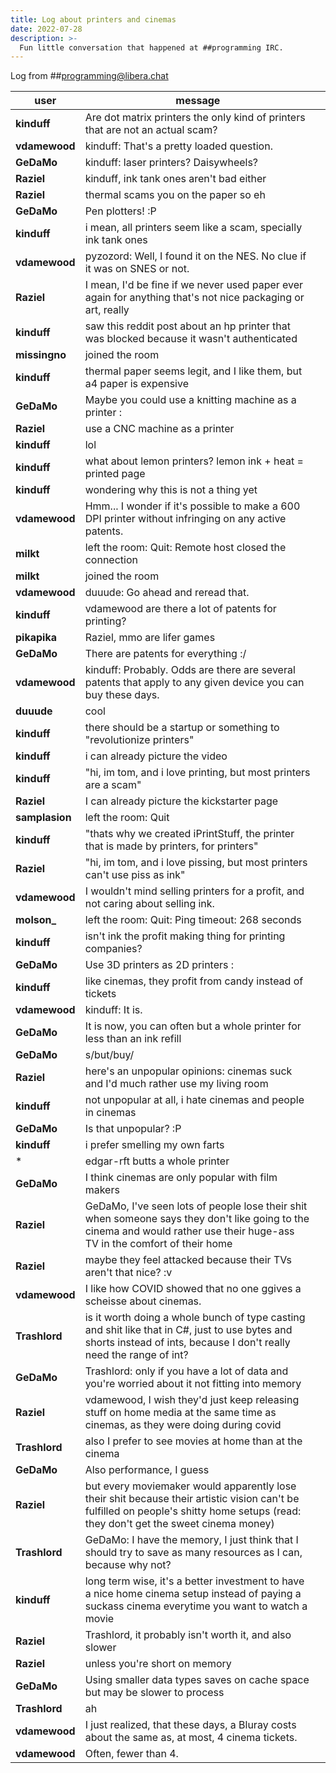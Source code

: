 ```yaml
---
title: Log about printers and cinemas
date: 2022-07-28
description: >-
  Fun little conversation that happened at ##programming IRC.
---
```


Log from ##programming@libera.chat

| user           | message                                                                                                                                                                             |     |
| -------------- | ----------------------------------------------------------------------------------------------------------------------------------------------------------------------------------- | --- |
| **kinduff**    | Are dot matrix printers the only kind of printers that are not an actual scam?                                                                                                      |     |
| **vdamewood**  | kinduff: That's a pretty loaded question.                                                                                                                                           |     |
| **GeDaMo**     | kinduff: laser printers? Daisywheels?                                                                                                                                               |     |
| **Raziel**     | kinduff, ink tank ones aren't bad either                                                                                                                                            |     |
| **Raziel**     | thermal scams you on the paper so eh                                                                                                                                                |     |
| **GeDaMo**     | Pen plotters! :P                                                                                                                                                                    |     |
| **kinduff**    | i mean, all printers seem like a scam, specially ink tank ones                                                                                                                      |     |
| **vdamewood**  | pyzozord: Well, I found it on the NES. No clue if it was on SNES or not.                                                                                                            |     |
| **Raziel**     | I mean, I'd be fine if we never used paper ever again for anything that's not nice packaging or art, really                                                                         |     |
| **kinduff**    | saw this reddit post about an hp printer that was blocked because it wasn't authenticated                                                                                           |     |
| **missingno**  | joined the room                                                                                                                                                                     |     |
| **kinduff**    | thermal paper seems legit, and I like them, but a4 paper is expensive                                                                                                               |     |
| **GeDaMo**     | Maybe you could use a knitting machine as a printer :                                                                                                                               |     |
| **Raziel**     | use a CNC machine as a printer                                                                                                                                                      |     |
| **kinduff**    | lol                                                                                                                                                                                 |     |
| **kinduff**    | what about lemon printers? lemon ink + heat = printed page                                                                                                                          |     |
| **kinduff**    | wondering why this is not a thing yet                                                                                                                                               |     |
| **vdamewood**  | Hmm... I wonder if it's possible to make a 600 DPI printer without infringing on any active patents.                                                                                |     |
| **milkt**      | left the room: Quit: Remote host closed the connection                                                                                                                              |     |
| **milkt**      | joined the room                                                                                                                                                                     |     |
| **vdamewood**  | duuude: Go ahead and reread that.                                                                                                                                                   |     |
| **kinduff**    | vdamewood are there a lot of patents for printing?                                                                                                                                  |     |
| **pikapika**   | Raziel, mmo are lifer games                                                                                                                                                         |     |
| **GeDaMo**     | There are patents for everything :/                                                                                                                                                 |     |
| **vdamewood**  | kinduff: Probably. Odds are there are several patents that apply to any given device you can buy these days.                                                                        |     |
| **duuude**     | cool                                                                                                                                                                                |     |
| **kinduff**    | there should be a startup or something to "revolutionize printers"                                                                                                                  |     |
| **kinduff**    | i can already picture the video                                                                                                                                                     |     |
| **kinduff**    | "hi, im tom, and i love printing, but most printers are a scam"                                                                                                                     |     |
| **Raziel**     | I can already picture the kickstarter page                                                                                                                                          |     |
| **samplasion** | left the room: Quit                                                                                                                                                                 |     |
| **kinduff**    | "thats why we created iPrintStuff, the printer that is made by printers, for printers"                                                                                              |     |
| **Raziel**     | "hi, im tom, and i love pissing, but most printers can't use piss as ink"                                                                                                           |     |
| **vdamewood**  | I wouldn't mind selling printers for a profit, and not caring about selling ink.                                                                                                    |     |
| **molson_**    | left the room: Quit: Ping timeout: 268 seconds                                                                                                                                      |     |
| **kinduff**    | isn't ink the profit making thing for printing companies?                                                                                                                           |     |
| **GeDaMo**     | Use 3D printers as 2D printers :                                                                                                                                                    |     |
| **kinduff**    | like cinemas, they profit from candy instead of tickets                                                                                                                             |     |
| **vdamewood**  | kinduff: It is.                                                                                                                                                                     |     |
| **GeDaMo**     | It is now, you can often but a whole printer for less than an ink refill                                                                                                            |     |
| **GeDaMo**     | s/but/buy/                                                                                                                                                                          |     |
| **Raziel**     | here's an unpopular opinions: cinemas suck and I'd much rather use my living room                                                                                                   |     |
| **kinduff**    | not unpopular at all, i hate cinemas and people in cinemas                                                                                                                          |     |
| **GeDaMo**     | Is that unpopular? :P                                                                                                                                                               |     |
| **kinduff**    | i prefer smelling my own farts                                                                                                                                                      |     |
| *              | edgar-rft butts a whole printer                                                                                                                                                     |     |
| **GeDaMo**     | I think cinemas are only popular with film makers                                                                                                                                   |     |
| **Raziel**     | GeDaMo, I've seen lots of people lose their shit when someone says they don't like going to the cinema and would rather use their huge-ass TV in the comfort of their home          |     |
| **Raziel**     | maybe they feel attacked because their TVs aren't that nice? :v                                                                                                                     |     |
| **vdamewood**  | I like how COVID showed that no one ggives a scheisse about cinemas.                                                                                                                |     |
| **Trashlord**  | is it worth doing a whole bunch of type casting and shit like that in C#, just to use bytes and shorts instead of ints, because I don't really need the range of int?               |     |
| **GeDaMo**     | Trashlord: only if you have a lot of data and you're worried about it not fitting into memory                                                                                       |     |
| **Raziel**     | vdamewood, I wish they'd just keep releasing stuff on home media at the same time as cinemas, as they were doing during covid                                                       |     |
| **Trashlord**  | also I prefer to see movies at home than at the cinema                                                                                                                              |     |
| **GeDaMo**     | Also performance, I guess                                                                                                                                                           |     |
| **Raziel**     | but every moviemaker would apparently lose their shit because their artistic vision can't be fulfilled on people's shitty home setups (read: they don't get the sweet cinema money) |     |
| **Trashlord**  | GeDaMo: I have the memory, I just think that I should try to save as many resources as I can, because why not?                                                                      |     |
| **kinduff**    | long term wise, it's a better investment to have a nice home cinema setup instead of paying a suckass cinema everytime you want to watch a movie                                    |     |
| **Raziel**     | Trashlord, it probably isn't worth it, and also slower                                                                                                                              |     |
| **Raziel**     | unless you're short on memory                                                                                                                                                       |     |
| **GeDaMo**     | Using smaller data types saves on cache space but may be slower to process                                                                                                          |     |
| **Trashlord**  | ah                                                                                                                                                                                  |     |
| **vdamewood**  | I just realized, that these days, a Bluray costs about the same as, at most, 4 cinema tickets.                                                                                      |     |
| **vdamewood**  | Often, fewer than 4.                                                                                                                                                                |     |

<br />
